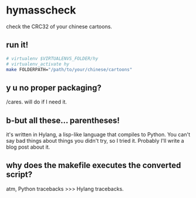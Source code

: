 hymasscheck
============

check the CRC32 of your chinese cartoons.

run it!
-------

```sh
# virtualenv $VIRTUALENVS_FOLDER/hy
# virtualenv_activate hy
make FOLDERPATH="/path/to/your/chinese/cartoons"
```

y u no proper packaging?
------------------------

/cares. will do if I need it.

b-but all these... parentheses!
-------------------------------

it's written in Hylang, a lisp-like language that compiles to Python.
You can't say bad things about things you didn't try, so I tried it.
Probably I'll write a blog post about it.

why does the makefile executes the converted script?
----------------------------------------------------

atm, Python tracebacks >>> Hylang tracebacks.
